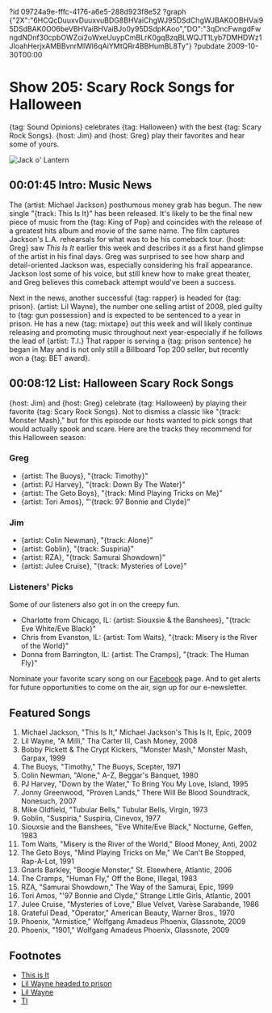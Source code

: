 ?id 09724a9e-fffc-4176-a6e5-288d923f8e52
?graph {"2X":"6HCQcDuuxvDuuxvuBDG8BHVaiChgWJ95DSdChgWJBAK0OBHVai95DSdBAK0O06beVBHVaiBHVaiBJo0y95DSdpKAoo","DO":"3qDncFwngdFwngdNDnf30cpbOWZoi2uWxeUuypCmBLrK0gqBzqBLWQJT1Lyb7DMHDWz1JIoahHerjxAMBBvnrMlWl6qAiYMtQRr4BBHumBL8Ty"}
?pubdate 2009-10-30T00:00

# Show 205: Scary Rock Songs for Halloween
{tag: Sound Opinions} celebrates {tag: Halloween} with the best {tag: Scary Rock Songs}. {host: Jim} and {host: Greg} play their favorites and hear some of yours.

![Jack o' Lantern](https://static.soundopinions.org/images/2009/pumpkin.jpg)

## 00:01:45 Intro: Music News
The {artist: Michael Jackson} posthumous money grab has begun. The new single "{track: This Is It}" has been released. It's likely to be the final new piece of music from the {tag: King of Pop} and coincides with the release of a greatest hits album and movie of the same name. The film captures Jackson's L.A. rehearsals for what was to be his comeback tour. {host: Greg} saw *This Is It* earlier this week and describes it as a first hand glimpse of the artist in his final days. Greg was surprised to see how sharp and detail-oriented Jackson was, especially considering his frail appearance. Jackson lost some of his voice, but still knew how to make great theater, and Greg believes this comeback attempt would've been a success.

Next in the news, another successful {tag: rapper} is headed for {tag: prison}. {artist: Lil Wayne}, the number one selling artist of 2008, pled guilty to {tag: gun possession} and is expected to be sentenced to a year in prison. He has a new {tag: mixtape} out this week and will likely continue releasing and promoting music throughout next year-especially if he follows the lead of {artist: T.I.} That rapper is serving a {tag: prison sentence} he began in May and is not only still a Billboard Top 200 seller, but recently won a {tag: BET award}.

## 00:08:12 List: Halloween Scary Rock Songs
{host: Jim} and {host: Greg} celebrate {tag: Halloween} by playing their favorite {tag: Scary Rock Songs}. Not to dismiss a classic like "{track: Monster Mash}," but for this episode our hosts wanted to pick songs that would actually spook and scare. Here are the tracks they recommend for this Halloween season:

### Greg
- {artist: The Buoys}, "{track: Timothy}"
- {artist: PJ Harvey}, "{track: Down By The Water}"
- {artist: The Geto Boys}, "{track: Mind Playing Tricks on Me}"
- {artist: Tori Amos}, "'{track: 97 Bonnie and Clyde}"

### Jim
- {artist: Colin Newman}, "{track: Alone}"
- {artist: Goblin}, "{track: Suspiria}"
- {artist: RZA}, "{track: Samurai Showdown}"
- {artist: Julee Cruise}, "{track: Mysteries of Love}"

### Listeners' Picks
Some of our listeners also got in on the creepy fun.

- Charlotte from Chicago, IL: {artist: Siouxsie & the Banshees}, "{track: Eve White/Eve Black}"
- Chris from Evanston, IL: {artist: Tom Waits}, "{track: Misery is the River of the World}"
- Donna from Barrington, IL: {artist: The Cramps}, "{track: The Human Fly}"

Nominate your favorite scary song on our [Facebook](https://www.facebook.com/soundopinions) page.
And to get alerts for future opportunities to come on the air, sign up for our e-newsletter.

## Featured Songs
1. Michael Jackson, "This Is It," Michael Jackson's This Is It, Epic, 2009
2. Lil Wayne, "A Milli," Tha Carter III, Cash Money, 2008
3. Bobby Pickett & The Crypt Kickers, "Monster Mash," Monster Mash, Garpax, 1999
4. The Buoys, "Timothy," The Buoys, Scepter, 1971
5. Colin Newman, "Alone," A-Z, Beggar's Banquet, 1980
6. PJ Harvey, "Down by the Water," To Bring You My Love, Island, 1995
7. Jonny Greenwood, "Proven Lands," There Will Be Blood Soundtrack, Nonesuch, 2007
8. Mike Oldfield, "Tubular Bells," Tubular Bells, Virgin, 1973
9. Goblin, "Suspiria," Suspiria, Cinevox, 1977
10. Siouxsie and the Banshees, "Eve White/Eve Black," Nocturne, Geffen, 1983
11. Tom Waits, "Misery is the River of the World," Blood Money, Anti, 2002
12. The Geto Boys, "Mind Playing Tricks on Me," We Can't Be Stopped, Rap-A-Lot, 1991
13. Gnarls Barkley, "Boogie Monster," St. Elsewhere, Atlantic, 2006
14. The Cramps, "Human Fly," Off the Bone, Illegal, 1983
15. RZA, "Samurai Showdown," The Way of the Samurai, Epic, 1999
16. Tori Amos, "'97 Bonnie and Clyde," Strange Little Girls, Atlantic, 2001
17. Julee Cruise, "Mysteries of Love," Blue Velvet, Varèse Sarabande, 1986
18. Grateful Dead, "Operator," American Beauty, Warner Bros., 1970
19. Phoenix, "Armistice," Wolfgang Amadeus Phoenix, Glassnote, 2009
20. Phoenix, "1901," Wolfgang Amadeus Phoenix, Glassnote, 2009

## Footnotes 
- [This is It](http://www.sonypictures.com/movies/michaeljacksonsthisisit/)
- [Lil Wayne headed to prison](http://pitchfork.com/news/36884-lil-wayne-pleads-guilty-faces-one-year-prison-sentence/)
- [Lil Wayne](http://www.youngmoney.com/artists/lil-wayne#.VnhlBJMrKY0)
- [TI](http://www.tipaperwork.com/)
